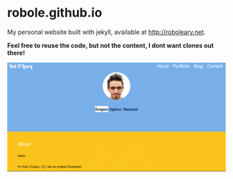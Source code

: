 # robole.github.io

My personal website built with jekyll, available at http://roboleary.net.

**Feel free to reuse the code, but not the content, I dont want clones out there!**

![preview of home page of website](assets/img/site-preview.png)
